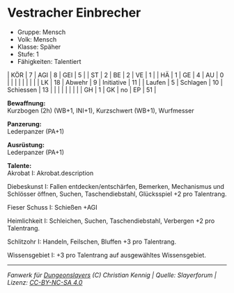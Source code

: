 # Vestracher Einbrecher  
- Gruppe: Mensch  
- Volk: Mensch  
- Klasse: Späher  
- Stufe: 1  
- Fähigkeiten: Talentiert  


| KÖR    | 7  | AGI      | 8  | GEI        | 5  |
| ST     | 2  | BE       | 2  | VE         | 1  |
| HÄ     | 1  | GE       | 4  | AU         | 0  |
|        |    |          |    |            |    |
| LK     | 18 | Abwehr   | 9  | Initiative | 11 |
| Laufen | 5  | Schlagen | 10 | Schiessen  | 13 |
|        |    |          |    |            |    |
| GH     | 1  | GK       | no | EP         | 51 |


**Bewaffnung:**  
Kurzbogen (2h) (WB+1, INI+1), Kurzschwert (WB+1), Wurfmesser

**Panzerung:**  
Lederpanzer (PA+1)

**Ausrüstung:**  
Lederpanzer (PA+1)

**Talente:**  
Akrobat I: Akrobat.description

Diebeskunst I: Fallen entdecken/entschärfen, Bemerken, Mechanismus und Schlösser öffnen, Suchen, Taschendiebstahl, Glücksspiel +2 pro Talentrang.

Fieser Schuss I: Schießen +AGI

Heimlichkeit I: Schleichen, Suchen, Taschendiebstahl, Verbergen +2 pro Talentrang.

Schlitzohr I: Handeln, Feilschen, Bluffen +3 pro Talentrang.

Wissensgebiet I: +3 pro Talentrang auf ausgewähltes Wissensgebiet.





___
*Fanwerk für [Dungeonslayers](https://www.dungeonslayers.net/) (C) Christian Kennig | Quelle: Slayerforum | Lizenz: [CC-BY-NC-SA 4.0](https://creativecommons.org/licenses/by-nc-sa/4.0/deed.de)*